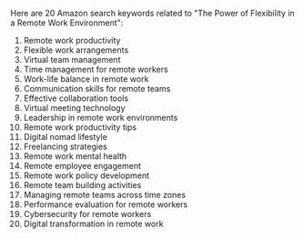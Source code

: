 Here are 20 Amazon search keywords related to "The Power of Flexibility in a Remote Work Environment":

1. Remote work productivity
2. Flexible work arrangements
3. Virtual team management
4. Time management for remote workers
5. Work-life balance in remote work
6. Communication skills for remote teams
7. Effective collaboration tools
8. Virtual meeting technology
9. Leadership in remote work environments
10. Remote work productivity tips
11. Digital nomad lifestyle
12. Freelancing strategies
13. Remote work mental health
14. Remote employee engagement
15. Remote work policy development
16. Remote team building activities
17. Managing remote teams across time zones
18. Performance evaluation for remote workers
19. Cybersecurity for remote workers
20. Digital transformation in remote work
